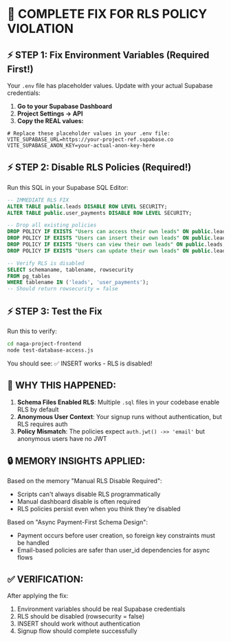 # 🚨 COMPLETE FIX FOR RLS POLICY VIOLATION

## ⚡ STEP 1: Fix Environment Variables (Required First!)

Your `.env` file has placeholder values. Update with your actual Supabase credentials:

1. **Go to your Supabase Dashboard**
2. **Project Settings → API**
3. **Copy the REAL values:**

```env
# Replace these placeholder values in your .env file:
VITE_SUPABASE_URL=https://your-project-ref.supabase.co
VITE_SUPABASE_ANON_KEY=your-actual-anon-key-here
```

## ⚡ STEP 2: Disable RLS Policies (Required!)

Run this SQL in your Supabase SQL Editor:

```sql
-- IMMEDIATE RLS FIX
ALTER TABLE public.leads DISABLE ROW LEVEL SECURITY;
ALTER TABLE public.user_payments DISABLE ROW LEVEL SECURITY;

-- Drop all existing policies
DROP POLICY IF EXISTS "Users can access their own leads" ON public.leads;
DROP POLICY IF EXISTS "Users can insert their own leads" ON public.leads;
DROP POLICY IF EXISTS "Users can view their own leads" ON public.leads;
DROP POLICY IF EXISTS "Users can update their own leads" ON public.leads;

-- Verify RLS is disabled
SELECT schemaname, tablename, rowsecurity 
FROM pg_tables 
WHERE tablename IN ('leads', 'user_payments');
-- Should return rowsecurity = false
```

## ⚡ STEP 3: Test the Fix

Run this to verify:
```bash
cd naga-project-frontend
node test-database-access.js
```

You should see: ✅ INSERT works - RLS is disabled!

## 🎯 WHY THIS HAPPENED:

1. **Schema Files Enabled RLS**: Multiple `.sql` files in your codebase enable RLS by default
2. **Anonymous User Context**: Your signup runs without authentication, but RLS requires auth
3. **Policy Mismatch**: The policies expect `auth.jwt() ->> 'email'` but anonymous users have no JWT

## 🔒 MEMORY INSIGHTS APPLIED:

Based on the memory "Manual RLS Disable Required":
- Scripts can't always disable RLS programmatically
- Manual dashboard disable is often required
- RLS policies persist even when you think they're disabled

Based on "Async Payment-First Schema Design":
- Payment occurs before user creation, so foreign key constraints must be handled
- Email-based policies are safer than user_id dependencies for async flows

## ✅ VERIFICATION:

After applying the fix:
1. Environment variables should be real Supabase credentials
2. RLS should be disabled (rowsecurity = false)
3. INSERT should work without authentication
4. Signup flow should complete successfully
